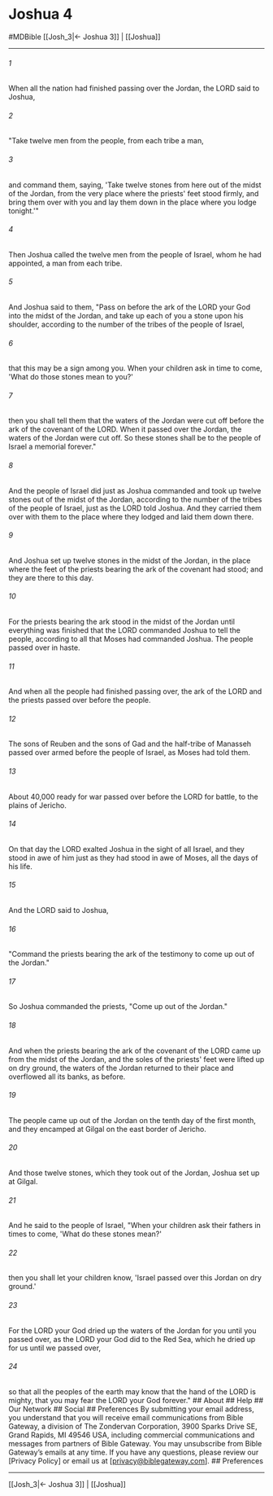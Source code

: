 # Joshua 4
#MDBible
[[Josh_3|← Joshua 3]] | [[Joshua]]

***






###### 1 


When all the nation had finished passing over the Jordan, the LORD said to Joshua, 





###### 2 


"Take twelve men from the people, from each tribe a man, 





###### 3 


and command them, saying, 'Take twelve stones from here out of the midst of the Jordan, from the very place where the priests' feet stood firmly, and bring them over with you and lay them down in the place where you lodge tonight.'" 





###### 4 


Then Joshua called the twelve men from the people of Israel, whom he had appointed, a man from each tribe. 





###### 5 


And Joshua said to them, "Pass on before the ark of the LORD your God into the midst of the Jordan, and take up each of you a stone upon his shoulder, according to the number of the tribes of the people of Israel, 





###### 6 


that this may be a sign among you. When your children ask in time to come, 'What do those stones mean to you?' 





###### 7 


then you shall tell them that the waters of the Jordan were cut off before the ark of the covenant of the LORD. When it passed over the Jordan, the waters of the Jordan were cut off. So these stones shall be to the people of Israel a memorial forever." 





###### 8 


And the people of Israel did just as Joshua commanded and took up twelve stones out of the midst of the Jordan, according to the number of the tribes of the people of Israel, just as the LORD told Joshua. And they carried them over with them to the place where they lodged and laid them down there. 





###### 9 


And Joshua set up twelve stones in the midst of the Jordan, in the place where the feet of the priests bearing the ark of the covenant had stood; and they are there to this day. 





###### 10 


For the priests bearing the ark stood in the midst of the Jordan until everything was finished that the LORD commanded Joshua to tell the people, according to all that Moses had commanded Joshua. The people passed over in haste. 





###### 11 


And when all the people had finished passing over, the ark of the LORD and the priests passed over before the people. 





###### 12 


The sons of Reuben and the sons of Gad and the half-tribe of Manasseh passed over armed before the people of Israel, as Moses had told them. 





###### 13 


About 40,000 ready for war passed over before the LORD for battle, to the plains of Jericho. 





###### 14 


On that day the LORD exalted Joshua in the sight of all Israel, and they stood in awe of him just as they had stood in awe of Moses, all the days of his life. 





###### 15 


And the LORD said to Joshua, 





###### 16 


"Command the priests bearing the ark of the testimony to come up out of the Jordan." 





###### 17 


So Joshua commanded the priests, "Come up out of the Jordan." 





###### 18 


And when the priests bearing the ark of the covenant of the LORD came up from the midst of the Jordan, and the soles of the priests' feet were lifted up on dry ground, the waters of the Jordan returned to their place and overflowed all its banks, as before. 





###### 19 


The people came up out of the Jordan on the tenth day of the first month, and they encamped at Gilgal on the east border of Jericho. 





###### 20 


And those twelve stones, which they took out of the Jordan, Joshua set up at Gilgal. 





###### 21 


And he said to the people of Israel, "When your children ask their fathers in times to come, 'What do these stones mean?' 





###### 22 


then you shall let your children know, 'Israel passed over this Jordan on dry ground.' 





###### 23 


For the LORD your God dried up the waters of the Jordan for you until you passed over, as the LORD your God did to the Red Sea, which he dried up for us until we passed over, 





###### 24 


so that all the peoples of the earth may know that the hand of the LORD is mighty, that you may fear the LORD your God forever." ## About ## Help ## Our Network ## Social ## Preferences By submitting your email address, you understand that you will receive email communications from Bible Gateway, a division of The Zondervan Corporation, 3900 Sparks Drive SE, Grand Rapids, MI 49546 USA, including commercial communications and messages from partners of Bible Gateway. You may unsubscribe from Bible Gateway&rsquo;s emails at any time. If you have any questions, please review our [Privacy Policy] or email us at [privacy@biblegateway.com]. ## Preferences

***

[[Josh_3|← Joshua 3]] | [[Joshua]]
